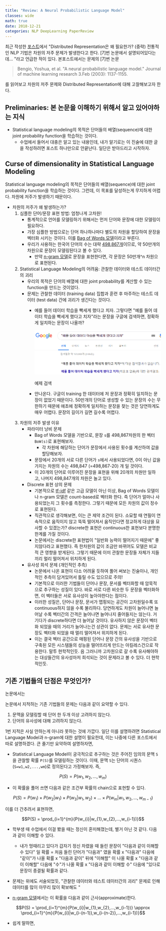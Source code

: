 ```yaml
---
title: "Review: A Neural Probabilistic Language Model"
classes: wide
math: true
date: 2018-12-21
categories: NLP DeepLearning PaperReview
---
```


최근 작성한 [포스트](https://ws-choi.github.io/nlp/deeplearning/paperreview/Recent-Trends-in-Deep-Learning-Based-Natural-Language/)에서 "Distributed Representation은 왜 필요한가? (중략) 전통적인 NLP 기법은 차원의 저주 문제가 발생한다고 한다. [7]번 논문에서 설명되어있다는데... "라고 언급한 적이 있다. 본포스트에서는 문제의 [7]번 논문 

> Bengio, Yoshua, et al. "A neural probabilistic language model." Journal of machine learning research 3.Feb (2003): 1137-1155.

를 읽어보고 차원의 저주 문제와 Distributed Representation에 대해 고찰해보고자 한다.

## Preliminaries: 본 논문을 이해하기 위해서 알고 있어야하는 지식

- Statistical language modeling의 목적은 단어들의 배열(sequence)에 대한  joint probability function을 학습하는 것이다.
    - 수업에서 들어서 대충은 알고 있는 내용인데, 내가 알기로는 이 진술에 대한 글을 작성하려면 포스트 하나만으로 안끝난다. 일단은 받아드리고 시작하자.

## Curse of dimensionality in Statistical Language Modeling

Statistical language modeling의 목적은 단어들의 배열(sequence)에 대한  joint probability function을 학습하는 것이다. 그런데, 이 목표를 달성하는게 무지하게 어렵다. 차원에 저주가 발생하기 때문이다. 

- 차원의 저주가 왜 발생하는가?
    1. 심플한 단어/문장 표현 방법: 엄청나게 고차원!
        - 통계적으로 언어를 모델링하기 위해서는 먼저 단어와 문장에 대한 모델링이 필요하다.
        - 가장 심플한 방법으로는 단어 하나하나마다 별도의 차원을 할당하여 문장을 벡터화 시키는 것이다. 이를 [Bag of Words 모델](https://en.wikipedia.org/wiki/Bag-of-words_model)이라고 부른다.
        - 우리가 사용하는 한국어 단어의 수는 대략 [498,867개](http://www.korean.go.kr/front/onlineQna/onlineQnaView.do?mn_id=61&qna_seq=121709&pageIndex=1)이므로, 약 50만개의 차원으로 문장이 모델링된다고 볼 수 있다.
            - 만약 [n-gram 모델](https://en.wikipedia.org/wiki/N-gram)로 문장을 표현한다면, 각 문장은 50만개^n 차원으로 표현된다.
    2. Statistical Language Modeling의 어려움: 관찰한 데이터와 테스트 데이터간의 괴리
        - 우리의 목적은 단어의 배열에 대한 joint probability를 계산할 수 있는 function을 만드는 것이었다.
        - 문제는 관찰한 데이터 (training data) 집합과 훈련 후 마주하는 테스트 데이터 (test data) 간에 괴리가 생긴다는 것이다.
            - 예를 들어 데이터 학습을 빡세게 했다고 치자. 그렇다면 "예를 들어 데이터 학습을 빡세게 했다고 치자"라는 문장을 구글에 검색하면, 정확하게 일치하는 문장이 나올까?

                ![](/assets/NPLM/Untitled-f6525cfd-cb7a-4026-985f-1998b8674aa9.png)
                
                예제 검색

            - 안나온다. 구글이 training 한 데이터에 저 문장과 정확히 일치하는 문장이 없었기 때문이다. 50만개의 단어로 생성할 수 있는 문장의 수는 무한하기 때문에 애초에 정확하게 일치하는 문장을 찾는 것은 당연하게도 매우 어렵다. 문장의 길이가 길면 길수록 어렵다.
    3. 차원의 저주 발생 이유
        - 파라미터 낭비 문제
            - Bag of Words 모델을 기반으로, 문장 `s`를 498,867차원의 한 벡터 `BoW(s)`로 표현해보자.
                - 각 차원에 해당하는 단어가 문장에서 사용된 횟수를 계산하여 값을 할당해보자.
            - 문장에서 20개의 서로 다른 단어가 `s`에서 사용되었다면, 0이 아닌 값을 가지는 차원의 수는 498,847 (=498,867-20) 개 일 것이다.
            - 이 20개의 단어로 이루어진 문장을 표현을 위해 20개의 차원만 일하고, 나머지 498,847개의 차원은 놀고 있다.
        - Discrete 표현 상의 문제
            - 기본적으로 [tf-idf](https://en.wikipedia.org/wiki/Tf%E2%80%93idf) 같은 고급 모델이 아닌 이상, Bag of Words 모델이나 n-gram 모델은 count-based로 벡터화 한다. 즉 단어가 얼마나 사용되었는지 그 횟수를 측정한다. 그렇기 때문에 모든 차원의 값이 정수로 표현된다.
            - 직관적으로 생각해보면, 이는 큰 제약 조건이 된다. 소묘할 때 연필이 연속적으로 움직이지 않고 뚝뚝 떨어져서 움직인다면 정교하게 대상을 묘사할 수 있겠는가? discrete한 표현은 continuous한 표현보다 분명한 한계를 가질 것이다.
            - 논문에서는 discrete한 표현법이 "일반화 능력이 떨어지기 때문에" 좋지않다라고 표현했다. 즉 한차원의 값이 조금만 바뀌어도 모델은 비교적 큰 영향을 받게된다. 그렇기 때문에 이미 관찰한 문장들 자체가 지들끼리 멀리 떨어져서 위치하게 된다.
        - 유사성 희석 문제 (개인적인 추측)
            - 논문에서 나온 표현이 다소 어려울 듯하여 풀어 써보는 진술이나, 개인적인 추측이 담겨있어서 틀릴 수도 있으므로 주의!
            - 기본적으로 이러한 기법들이 단어나 문장, 문서를 벡터화할 때 암묵적으로 추구하는 성질이 있다. 바로 서로 다른 비슷한 두 문장을 벡터화하면, 이 벡터들은 서로 유사성이 높아야한다는 점이다.
            - 이러한 성질은, 단어나 문장, 문서가 맵핑되는 공간이 고차원일수록 또 continuous하지 않을 수록 불리하다. 당연하게도 차원이 늘어나면 늘어날 수록 벡터간의 간격은 늘어나면 늘어나지 줄어들지는 않는다. 거기다가 discrete하다면 더 늘어날 것이다. 유사하지 않은 문장이 벡터화 되었을 때의 거리가 늘어나는건 상관이 없다. 문제는 서로 유사한 문장도 벡터화 되었을 때 멀리 떨어져서 위치하게 된다.
            - 이는 결국 벡터 공간으로 매핑된 단어나 문장 간의 유사성을 기반으로 구축된 모든 시스템들의 성능을 떨어뜨리게 만드는 아킬레스건으로 작용한다. 말투 현학적인듯. 음 그러니까 고차원으로 갈 수록 유사해야하는 대상들간의 유사성마저 희석되는 것이 문제라고 볼 수 있다. 더 현학적인듯.

## 기존 기법들의 단점은 무엇인가?

논문에서는 

논문에서 지적하는 기존 기법들의 문제는 다음과 같이 요약할 수 있다.

1. 문맥을 모델링할 때 단어 한 두개 이상 고려하지 않는다.
2. 단어의 유사성에 대해 고려하지 않는다.

1번 지적은 사실 안하는게 아니라 못하는 것에 가깝다. 일단 이를 설명하려면 Statistical Language Model과 n-gram에 대한 설명이 필요한데, 이는 나중에 다른 포스트에서 따로 설명하겠다. 큰 줄기만 요약하여 설명하자면,

- Statistical Language Model이 궁극적으로 추구하는 것은 주어진 임의의 문맥 `S`을 관찰할 확률 `P(S)`를 모델링하는 것이다. 이때, 문맥 `S`는 단어의 시퀀스 (`S=w1,w2,...,wm`)로 정의된다고 가정해보자. 즉,

$$P(S)=P(w_{1},w_{2},...,w_{m})$$

- 이 확률을 풀어 쓰면 다음과 같은 조건부 확률의 chain으로 표현할 수 있다.

$$P(S) = P(w_{1})\times P(w_{2}|w_{1})\times P(w_{3}|w_{1},w_{2}) \times ... \times P(w_{m} | w_{1},w_{2},...,w_{m-1})$$

이를 더 간추려서 표현하면, 

$$P(S) = \prod_{i=1}^{m}{P(w_{i}|w_{1},w_{2},...,w_{i-1})}$$

- 학부생 때 수업에서 이걸 봤을 때는 정신이 혼미해졌는데, 별거 아닌 것 같다. 다음과 같이 이해할 수 있다.
    - 내가 멍때리고 있다가 갑자기 정신 차렸을 때 들린 문장이 "다음과 같이 이해할 수 있다" 일 확률 = 처음 들린 단어가 "다음과" 였을 확률 x "다음과" 다음에 "같이"가 나올 확률 x "다음과 같이" 뒤에 "이해할" 이 나올 확률 x "다음과 같이 이해할" 다음에 "수"가 나올 확률 x "다음과 같이 이해할 수" 다음에 "있다로 문장이 종결될 확률과 같다.

- 문제는 위에도 서술되었듯, "관찰한 데이터와 테스트 데이터간의 괴리" 문제로 인해 데이터를 많이 아무리 많이 확보해도 "

- [n-gram 모델](https://en.wikipedia.org/wiki/Language_model#n-gram_models)에서는 이 확률을 다음과 같이 근사(approximate)한다.

$$P(S) = \prod_{i=1}^{m}{P(w_{i}|w_{1},w_{2},...,w_{i-1})} \approx \prod_{i=1}^{m}{P(w_{i}|w_{i-(n-1)},w_{i-(n-2)},...,w_{i-1})}$$

- 쉽게 말하면,